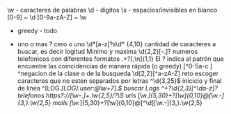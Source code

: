 \w - caracteres de palabras
\d - digitos
\s - espacios/invisibles en blanco
[0-9] ~ \d
[0-9a-zA-Z] ~ \w
* greedy - todo
+ uno o mas
? cero o uno
\d*[a-z]?s\d*
{4,10} cantidad de caracteres a buscar, es decir logitud Minimo y maxima
\d{2,2}[\-\.]? numeros telefonicos con diferentes formatos
.+?[,\n]{1,1} El ? indica al patrón que encuentre las coincidencias de manera rápida (o greedy)
[^0-5a-c ] ^negacion de la clase o de la busqueda
\d{2,2}[^a-zA-Z] reto escoger caracteres que no esten separados por letras
^\d{3,25}$ inicicio y final de linea
^\[LOG.*\[LOG\].*user:@\w+7\].*$ buscar Logs 
^\+?\d{2,3}[^\da-z]? telefonos 
https?:\/\/[\w\-\.]+\.\w{2,5}\/?\S* urls
[\w\._]{5,30}\+?[\w]{0,10}@[\w\.\-]{3,}\.\w{2,5} mails
[\w\._]{5,30}\+?[\w]{0,10}@[^\d][\w\.\-]{3,}\.\w{2,5}